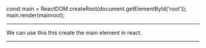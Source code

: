 const main = ReactDOM.createRoot(document.getElementById('root'));
main.render(mainroot);

***************************************************
We can use this this create the main element in react.

***************************************************